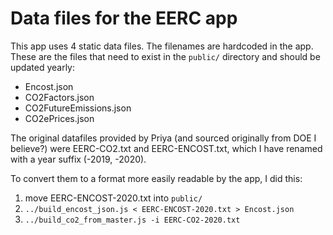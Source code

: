 # Data files for the EERC app

This app uses 4 static data files. The filenames are hardcoded in the app. These are the files
that need to exist in the `public/` directory and should be updated yearly:

* Encost.json
* CO2Factors.json
* CO2FutureEmissions.json
* CO2ePrices.json

The original datafiles provided by Priya (and sourced originally from DOE I believe?)
were EERC-CO2.txt and EERC-ENCOST.txt, which I have renamed with a year suffix (-2019, -2020). 

To convert them to a format more easily readable by the app, I did this:

1. move EERC-ENCOST-2020.txt into `public/` 
2. `../build_encost_json.js < EERC-ENCOST-2020.txt > Encost.json`
3. `../build_co2_from_master.js -i EERC-CO2-2020.txt`
